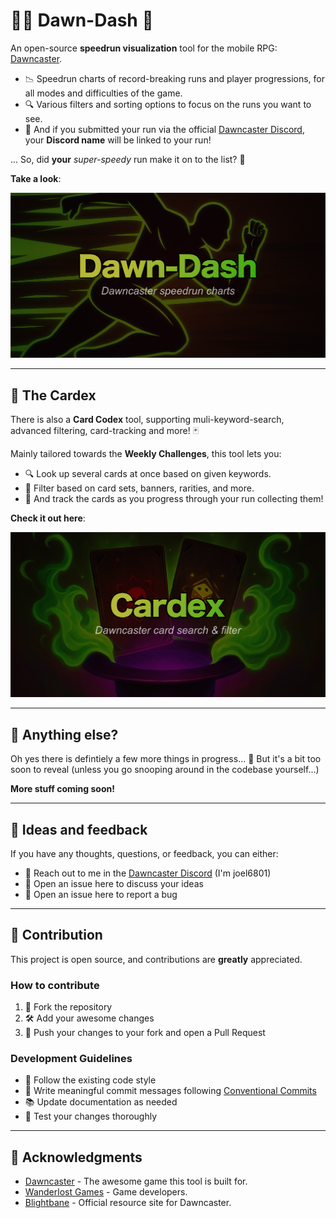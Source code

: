 # 🏃‍♂️ Dawn-Dash 💨

An open-source **speedrun visualization** tool for the mobile RPG: [Dawncaster](https://dawncaster.wanderlost.games/).

- 📉 Speedrun charts of record-breaking runs and player progressions, for all modes and difficulties of the game.
- 🔍 Various filters and sorting options to focus on the runs you want to see.
- 🔗 And if you submitted your run via the official [Dawncaster Discord](https://discord.gg/pfeMG9c), your **Discord name** will be linked to your run!

... So, did **your** _super-speedy_ run make it on to the list? 👀

**Take a look**:

[![Dawn-Dash](./public/og-image-dawndash.png "Click to visit Dawn-Dash")](https://dawn-dash.com/)

----------

## 🎴 The Cardex

There is also a **Card Codex** tool, supporting muli-keyword-search, advanced filtering, card-tracking and more! 🃏

Mainly tailored towards the **Weekly Challenges**, this tool lets you:
 - 🔍 Look up several cards at once based on given keywords.
 - 🧮 Filter based on card sets, banners, rarities, and more.
 - 🏹 And track the cards as you progress through your run collecting them!

 **Check it out here**:

 [![Cardex](./public/og-image-cardex.png "Click to visit the Cardex")](https://dawn-dash.com/codex/cards)

----------

## 🧺 Anything else?

Oh yes there is defintiely a few more things in progress... 👀 But it's a bit too soon to reveal (unless you go snooping around in the codebase yourself...)

**More stuff coming soon!**

----------

## 🤔 Ideas and feedback

If you have any thoughts, questions, or feedback, you can either:

- 💬 Reach out to me in the [Dawncaster Discord](https://discord.gg/pfeMG9c) (I'm joel6801)
- 📝 Open an issue here to discuss your ideas
- 🐞 Open an issue here to report a bug

----------

## 🤝 Contribution

This project is open source, and contributions are **greatly** appreciated.

### How to contribute

1. 🍴 Fork the repository
2. 🛠️ Add your awesome changes
3. 🔄 Push your changes to your fork and open a Pull Request

### Development Guidelines

- 💅 Follow the existing code style
- 📝 Write meaningful commit messages following [Conventional Commits](https://www.conventionalcommits.org/)
- 📚 Update documentation as needed
- 🧪 Test your changes thoroughly

----------

## 🙏 Acknowledgments

- [Dawncaster](https://dawncaster.wanderlost.games/) - The awesome game this tool is built for.
- [Wanderlost Games](https://wanderlost.games/) - Game developers.
- [Blightbane](https://blightbane.io/) - Official resource site for Dawncaster.
